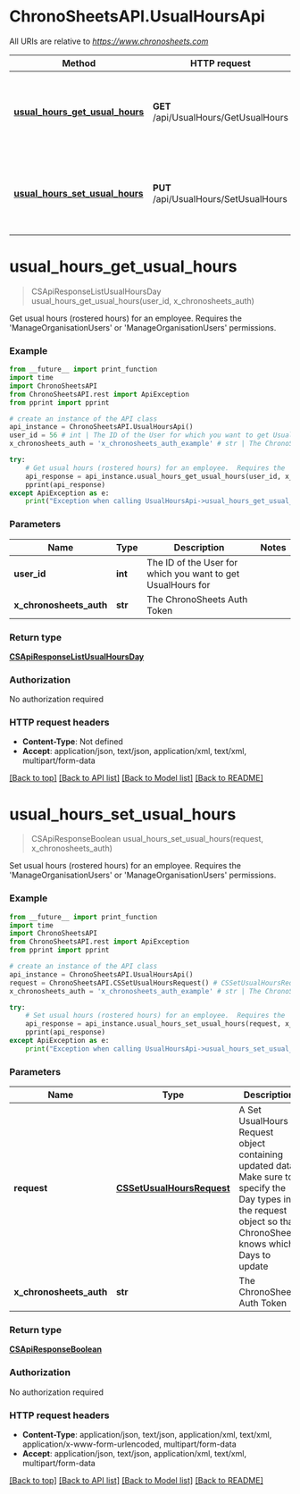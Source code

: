 # ChronoSheetsAPI.UsualHoursApi

All URIs are relative to *https://www.chronosheets.com*

Method | HTTP request | Description
------------- | ------------- | -------------
[**usual_hours_get_usual_hours**](UsualHoursApi.md#usual_hours_get_usual_hours) | **GET** /api/UsualHours/GetUsualHours | Get usual hours (rostered hours) for an employee.  Requires the &#39;ManageOrganisationUsers&#39; or &#39;ManageOrganisationUsers&#39; permissions.
[**usual_hours_set_usual_hours**](UsualHoursApi.md#usual_hours_set_usual_hours) | **PUT** /api/UsualHours/SetUsualHours | Set usual hours (rostered hours) for an employee.  Requires the &#39;ManageOrganisationUsers&#39; or &#39;ManageOrganisationUsers&#39; permissions.


# **usual_hours_get_usual_hours**
> CSApiResponseListUsualHoursDay usual_hours_get_usual_hours(user_id, x_chronosheets_auth)

Get usual hours (rostered hours) for an employee.  Requires the 'ManageOrganisationUsers' or 'ManageOrganisationUsers' permissions.

### Example
```python
from __future__ import print_function
import time
import ChronoSheetsAPI
from ChronoSheetsAPI.rest import ApiException
from pprint import pprint

# create an instance of the API class
api_instance = ChronoSheetsAPI.UsualHoursApi()
user_id = 56 # int | The ID of the User for which you want to get UsualHours for
x_chronosheets_auth = 'x_chronosheets_auth_example' # str | The ChronoSheets Auth Token

try:
    # Get usual hours (rostered hours) for an employee.  Requires the 'ManageOrganisationUsers' or 'ManageOrganisationUsers' permissions.
    api_response = api_instance.usual_hours_get_usual_hours(user_id, x_chronosheets_auth)
    pprint(api_response)
except ApiException as e:
    print("Exception when calling UsualHoursApi->usual_hours_get_usual_hours: %s\n" % e)
```

### Parameters

Name | Type | Description  | Notes
------------- | ------------- | ------------- | -------------
 **user_id** | **int**| The ID of the User for which you want to get UsualHours for | 
 **x_chronosheets_auth** | **str**| The ChronoSheets Auth Token | 

### Return type

[**CSApiResponseListUsualHoursDay**](CSApiResponseListUsualHoursDay.md)

### Authorization

No authorization required

### HTTP request headers

 - **Content-Type**: Not defined
 - **Accept**: application/json, text/json, application/xml, text/xml, multipart/form-data

[[Back to top]](#) [[Back to API list]](../README.md#documentation-for-api-endpoints) [[Back to Model list]](../README.md#documentation-for-models) [[Back to README]](../README.md)

# **usual_hours_set_usual_hours**
> CSApiResponseBoolean usual_hours_set_usual_hours(request, x_chronosheets_auth)

Set usual hours (rostered hours) for an employee.  Requires the 'ManageOrganisationUsers' or 'ManageOrganisationUsers' permissions.

### Example
```python
from __future__ import print_function
import time
import ChronoSheetsAPI
from ChronoSheetsAPI.rest import ApiException
from pprint import pprint

# create an instance of the API class
api_instance = ChronoSheetsAPI.UsualHoursApi()
request = ChronoSheetsAPI.CSSetUsualHoursRequest() # CSSetUsualHoursRequest | A Set UsualHours Request object containing updated data.  Make sure to specify the Day types in the request object so that ChronoSheets knows which Days to update
x_chronosheets_auth = 'x_chronosheets_auth_example' # str | The ChronoSheets Auth Token

try:
    # Set usual hours (rostered hours) for an employee.  Requires the 'ManageOrganisationUsers' or 'ManageOrganisationUsers' permissions.
    api_response = api_instance.usual_hours_set_usual_hours(request, x_chronosheets_auth)
    pprint(api_response)
except ApiException as e:
    print("Exception when calling UsualHoursApi->usual_hours_set_usual_hours: %s\n" % e)
```

### Parameters

Name | Type | Description  | Notes
------------- | ------------- | ------------- | -------------
 **request** | [**CSSetUsualHoursRequest**](CSSetUsualHoursRequest.md)| A Set UsualHours Request object containing updated data.  Make sure to specify the Day types in the request object so that ChronoSheets knows which Days to update | 
 **x_chronosheets_auth** | **str**| The ChronoSheets Auth Token | 

### Return type

[**CSApiResponseBoolean**](CSApiResponseBoolean.md)

### Authorization

No authorization required

### HTTP request headers

 - **Content-Type**: application/json, text/json, application/xml, text/xml, application/x-www-form-urlencoded, multipart/form-data
 - **Accept**: application/json, text/json, application/xml, text/xml, multipart/form-data

[[Back to top]](#) [[Back to API list]](../README.md#documentation-for-api-endpoints) [[Back to Model list]](../README.md#documentation-for-models) [[Back to README]](../README.md)

